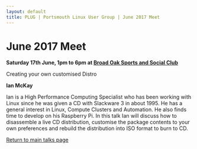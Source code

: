 ```yaml
---
layout: default
title: PLUG | Portsmouth Linux User Group | June 2017 Meet
---
```

<div>
	<h1>June 2017 Meet</h1>
	<p><b>Saturday 17th June, 1pm to 6pm at <a href="../venue.html">Broad Oak Sports and Social Club</a></b></p>
	<p><b class="blue"></b>Creating your own customised Distro</p>
	<p><b>Ian McKay</b><p>
	<p>Ian is a High Performance Computing Specialist who has been working with Linux since he was given a CD with Slackware 3 in about
       	1995. He has a general interest in Linux, Compute Clusters and Automation. He also finds time to develop on his Raspberry Pi. In this
       	talk Ian will discuss how to disassemble a live CD distribution, customise the package contents to  your own preferences and rebuild
       	the distribution into ISO format to burn to CD.</p> 
	<p class="right"><a href="/talks/">Return to main talks page</a></p>
</div>
